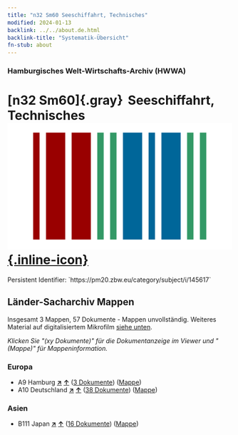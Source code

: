 ```yaml
---
title: "n32 Sm60 Seeschiffahrt, Technisches"
modified: 2024-01-13
backlink: ../../about.de.html
backlink-title: "Systematik-Übersicht"
fn-stub: about
---
```


### Hamburgisches Welt-Wirtschafts-Archiv (HWWA)

# [n32 Sm60]{.gray}&#8201; Seeschiffahrt, Technisches &#160; [![Wikidata](/images/Wikidata-logo.svg "Wikidata"){.inline-icon}](http://www.wikidata.org/entity/Q104711204)

<div class="hint">Persistent Identifier: `https://pm20.zbw.eu/category/subject/i/145617`</div>







## Länder-Sacharchiv Mappen






Insgesamt 3 Mappen, 57 Dokumente - Mappen unvollständig. Weiteres Material auf digitalisiertem Mikrofilm [siehe unten](#filmsections).

_Klicken Sie "(xy Dokumente)" für die Dokumentanzeige im Viewer und "(Mappe)" für Mappeninformation._




### Europa

- A9 Hamburg [**&nearr;**](../../../geo/i/140905/about.de.html "Hamburg (alle Mappen)") [**&uarr;**](../../../geo/about.de.html#A9 "Ländersystematik") (<a href="https://pm20.zbw.eu/iiifview/folder/sh/140905,145617" title="über: Hamburg : Seeschiffahrt, Technisches" target="_blank">3 Dokumente</a>) ([Mappe](../../../../folder/sh/1409xx/140905/1456xx/145617/about.de.html))
- A10 Deutschland [**&nearr;**](../../../geo/i/126128/about.de.html "Deutschland (alle Mappen)") [**&uarr;**](../../../geo/about.de.html#A10 "Ländersystematik") (<a href="https://pm20.zbw.eu/iiifview/folder/sh/126128,145617" title="über: Deutschland : Seeschiffahrt, Technisches" target="_blank">38 Dokumente</a>) ([Mappe](../../../../folder/sh/1261xx/126128/1456xx/145617/about.de.html))

### Asien

- B111 Japan [**&nearr;**](../../../geo/i/141272/about.de.html "Japan (alle Mappen)") [**&uarr;**](../../../geo/about.de.html#B111 "Ländersystematik") (<a href="https://pm20.zbw.eu/iiifview/folder/sh/141272,145617" title="über: Japan : Seeschiffahrt, Technisches" target="_blank">16 Dokumente</a>) ([Mappe](../../../../folder/sh/1412xx/141272/1456xx/145617/about.de.html))



<a id="filmsections" />













